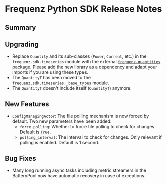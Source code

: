 # Frequenz Python SDK Release Notes

## Summary

<!-- Here goes a general summary of what this release is about -->

## Upgrading

- Replace `Quantity` and its sub-classes (`Power`, `Current`, etc.) in the `frequenz.sdk.timeseries` module with the external
[`frequenz-quantities`](https://pypi.org/project/frequenz-quantities/) package. Please add the new library as a dependency
and adapt your imports if you are using these types.
- The `QuantityT` has been moved to the `frequenz.sdk.timeseries._base_types` module.
- The `QuantityT` doesn't include itself (`QuantityT`) anymore.

## New Features

- `ConfigManagingActor`: The file polling mechanism is now forced by default. Two new parameters have been added:
  - `force_polling`: Whether to force file polling to check for changes. Default is `True`.
  - `polling_interval`: The interval to check for changes. Only relevant if polling is enabled. Default is 1 second.

## Bug Fixes

- Many long running async tasks including metric streamers in the BatteryPool now have automatic recovery in case of exceptions.
